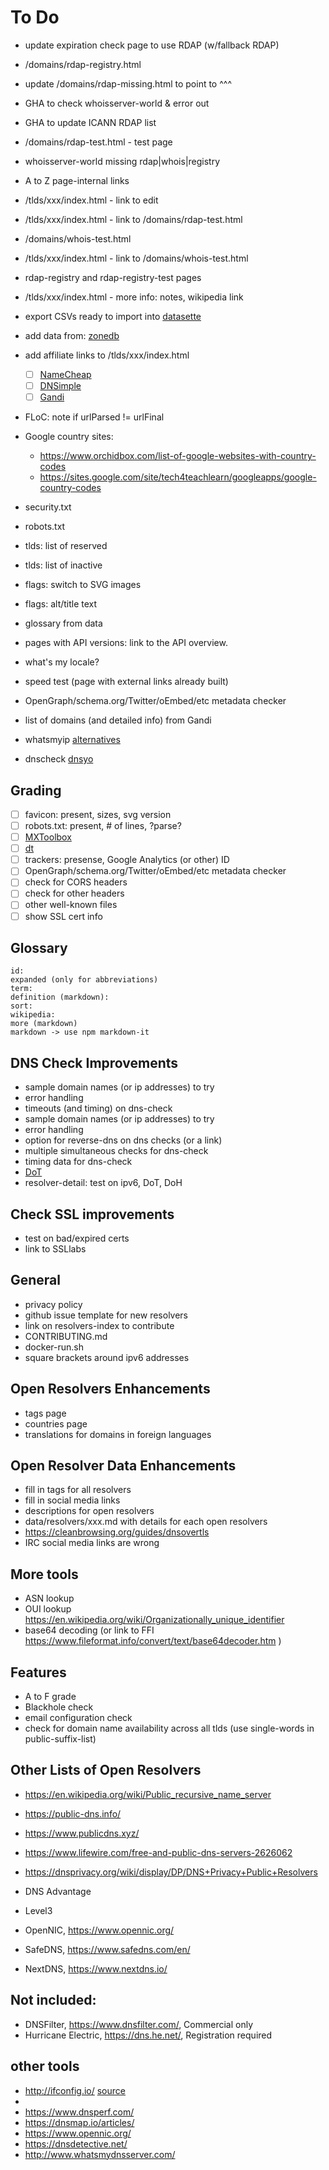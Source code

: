 # To Do

* update expiration check page to use RDAP (w/fallback RDAP)
* /domains/rdap-registry.html
* update /domains/rdap-missing.html to point to ^^^

* GHA to check whoisserver-world & error out
* GHA to update ICANN RDAP list
* /domains/rdap-test.html - test page
* whoisserver-world missing rdap|whois|registry
* A to Z page-internal links
* /tlds/xxx/index.html - link to edit
* /tlds/xxx/index.html - link to /domains/rdap-test.html
* /domains/whois-test.html
* /tlds/xxx/index.html - link to /domains/whois-test.html
* rdap-registry and rdap-registry-test pages
* /tlds/xxx/index.html - more info: notes, wikipedia link
* export CSVs ready to import into [datasette](https://datasette.io/)

* add data from: [zonedb](https://github.com/zonedb/zonedb)

* add affiliate links to /tlds/xxx/index.html
  - [ ] [NameCheap](https://www.namecheap.com/support/api/methods/users/get-pricing/)
  - [ ] [DNSimple](https://blog.dnsimple.com/2021/04/api-v2-price-endpoints/)
  - [ ] [Gandi](https://api.gandi.net/docs/domains/)

* FLoC: note if urlParsed != urlFinal

* Google country sites:
  - https://www.orchidbox.com/list-of-google-websites-with-country-codes
  - https://sites.google.com/site/tech4teachlearn/googleapps/google-country-codes

* security.txt
* robots.txt

* tlds: list of reserved
* tlds: list of inactive
* flags: switch to SVG images
* flags: alt/title text
* glossary from data
* pages with API versions: link to the API overview.
* what's my locale?
* speed test (page with external links already built)
* OpenGraph/schema.org/Twitter/oEmbed/etc metadata checker
* list of domains (and detailed info) from Gandi
* whatsmyip [alternatives](https://dev.to/adityathebe/a-handy-way-to-know-your-public-ip-address-with-dns-servers-4nmn)
* dnscheck [dnsyo](https://github.com/YoSmudge/dnsyo)

## Grading

* [ ] favicon: present, sizes, svg version
* [ ] robots.txt: present, # of lines, ?parse?
* [ ] [MXToolbox](https://mxtoolbox.com/diagnostic.aspx)
* [ ] [dt](https://github.com/42wim/dt/issues/1)
* [ ] trackers: presense, Google Analytics (or other) ID
* [ ] OpenGraph/schema.org/Twitter/oEmbed/etc metadata checker
* [ ] check for CORS headers
* [ ] check for other headers
* [ ] other well-known files
* [ ] show SSL cert info

## Glossary

```plain
id:
expanded (only for abbreviations)
term:
definition (markdown):
sort:
wikipedia:
more (markdown)
markdown -> use npm markdown-it
```

## DNS Check Improvements

* sample domain names (or ip addresses) to try
* error handling
* timeouts (and timing) on dns-check
* sample domain names (or ip addresses) to try
* error handling
* option for reverse-dns on dns checks (or a link)
* multiple simultaneous checks for dns-check
* timing data for dns-check
* [DoT](https://www.npmjs.com/package/dns-over-tls)
* resolver-detail: test on ipv6, DoT, DoH

## Check SSL improvements

* test on bad/expired certs
* link to SSLlabs

## General

* privacy policy
* github issue template for new resolvers
* link on resolvers-index to contribute
* CONTRIBUTING.md
* docker-run.sh
* square brackets around ipv6 addresses

## Open Resolvers Enhancements

* tags page
* countries page
* translations for domains in foreign languages

## Open Resolver Data Enhancements

* fill in tags for all resolvers
* fill in social media links
* descriptions for open resolvers
* data/resolvers/xxx.md with details for each open resolvers
* https://cleanbrowsing.org/guides/dnsovertls
* IRC social media links are wrong

## More tools

* ASN lookup
* OUI lookup https://en.wikipedia.org/wiki/Organizationally_unique_identifier
* base64 decoding (or link to FFI https://www.fileformat.info/convert/text/base64decoder.htm
)

## Features

* A to F grade
* Blackhole check
* email configuration check
* check for domain name availability across all tlds (use single-words in public-suffix-list)

## Other Lists of Open Resolvers

* https://en.wikipedia.org/wiki/Public_recursive_name_server
* https://public-dns.info/
* https://www.publicdns.xyz/
* https://www.lifewire.com/free-and-public-dns-servers-2626062
* https://dnsprivacy.org/wiki/display/DP/DNS+Privacy+Public+Resolvers

* DNS Advantage
* Level3
* OpenNIC, https://www.opennic.org/
* SafeDNS, https://www.safedns.com/en/
* NextDNS, https://www.nextdns.io/

## Not included:

* DNSFilter, https://www.dnsfilter.com/, Commercial only
* Hurricane Electric, https://dns.he.net/, Registration required


## other tools

* http://ifconfig.io/ [source](https://github.com/georgyo/ifconfig.io)
*
* https://www.dnsperf.com/
* https://dnsmap.io/articles/
* https://www.opennic.org/
* https://dnsdetective.net/
* http://www.whatsmydnsserver.com/
